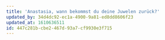 ```yaml
---
title: 'Anastasia, wann bekommst du deine Juwelen zurück?'
updated_by: 34d4dc92-ec1a-4900-9a81-ed8dd8606f23
updated_at: 1610636511
id: 447c281b-cbe2-467d-93a7-cf9930e3f715
---
```

